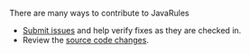 There are many ways to contribute to JavaRules
- [Submit issues](https://github.com/pvlakshm/JavaRules/issues) and help verify fixes as they are checked in.
- Review the [source code changes](https://github.com/pvlakshm/JavaRules/pulls).

